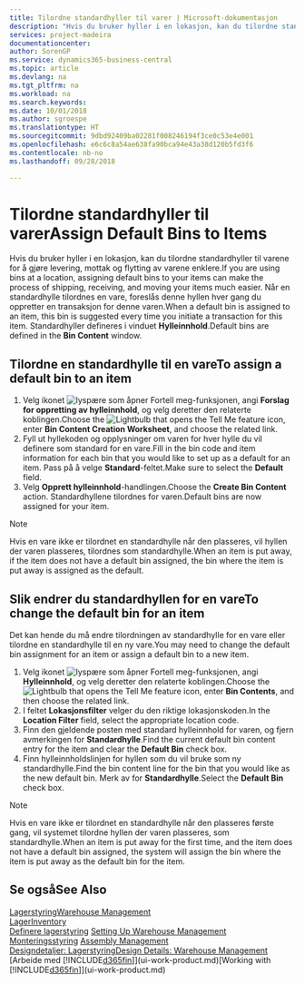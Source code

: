 ```yaml
---
title: Tilordne standardhyller til varer | Microsoft-dokumentasjon
description: "Hvis du bruker hyller i en lokasjon, kan du tilordne standardhyller til varene for å gjøre levering, mottak og flytting av varene enklere. Når en standardhylle tilordnes en vare, foreslås denne hyllen hver gang du oppretter en transaksjon for denne varen."
services: project-madeira
documentationcenter: 
author: SorenGP
ms.service: dynamics365-business-central
ms.topic: article
ms.devlang: na
ms.tgt_pltfrm: na
ms.workload: na
ms.search.keywords: 
ms.date: 10/01/2018
ms.author: sgroespe
ms.translationtype: HT
ms.sourcegitcommit: 9dbd92409ba02281f008246194f3ce0c53e4e001
ms.openlocfilehash: e6c6c8a54ae638fa90bca94e43a38d120b5fd3f6
ms.contentlocale: nb-no
ms.lasthandoff: 09/28/2018

---
```

# <a name="assign-default-bins-to-items"></a><span data-ttu-id="a0504-104">Tilordne standardhyller til varer</span><span class="sxs-lookup"><span data-stu-id="a0504-104">Assign Default Bins to Items</span></span>
<span data-ttu-id="a0504-105">Hvis du bruker hyller i en lokasjon, kan du tilordne standardhyller til varene for å gjøre levering, mottak og flytting av varene enklere.</span><span class="sxs-lookup"><span data-stu-id="a0504-105">If you are using bins at a location, assigning default bins to your items can make the process of shipping, receiving, and moving your items much easier.</span></span> <span data-ttu-id="a0504-106">Når en standardhylle tilordnes en vare, foreslås denne hyllen hver gang du oppretter en transaksjon for denne varen.</span><span class="sxs-lookup"><span data-stu-id="a0504-106">When a default bin is assigned to an item, this bin is suggested every time you initiate a transaction for this item.</span></span> <span data-ttu-id="a0504-107">Standardhyller defineres i vinduet **Hylleinnhold**.</span><span class="sxs-lookup"><span data-stu-id="a0504-107">Default bins are defined in the **Bin Content** window.</span></span>  

## <a name="to-assign-a-default-bin-to-an-item"></a><span data-ttu-id="a0504-108">Tilordne en standardhylle til en vare</span><span class="sxs-lookup"><span data-stu-id="a0504-108">To assign a default bin to an item</span></span>
1.  <span data-ttu-id="a0504-109">Velg ikonet ![lyspære som åpner Fortell meg-funksjonen](media/ui-search/search_small.png "Fortell hva du vil gjøre"), angi **Forslag for oppretting av hylleinnhold**, og velg deretter den relaterte koblingen.</span><span class="sxs-lookup"><span data-stu-id="a0504-109">Choose the ![Lightbulb that opens the Tell Me feature](media/ui-search/search_small.png "Tell me what you want to do") icon, enter **Bin Content Creation Worksheet**, and choose the related link.</span></span>  
2.  <span data-ttu-id="a0504-110">Fyll ut hyllekoden og opplysninger om varen for hver hylle du vil definere som standard for en vare.</span><span class="sxs-lookup"><span data-stu-id="a0504-110">Fill in the bin code and item information for each bin that you would like to set up as a default for an item.</span></span> <span data-ttu-id="a0504-111">Pass på å velge **Standard**-feltet.</span><span class="sxs-lookup"><span data-stu-id="a0504-111">Make sure to select the **Default** field.</span></span>  
3.  <span data-ttu-id="a0504-112">Velg **Opprett hylleinnhold**-handlingen.</span><span class="sxs-lookup"><span data-stu-id="a0504-112">Choose the **Create Bin Content** action.</span></span> <span data-ttu-id="a0504-113">Standardhyllene tilordnes for varen.</span><span class="sxs-lookup"><span data-stu-id="a0504-113">Default bins are now assigned for your item.</span></span>  

> [!NOTE]  
>  <span data-ttu-id="a0504-114">Hvis en vare ikke er tilordnet en standardhylle når den plasseres, vil hyllen der varen plasseres, tilordnes som standardhylle.</span><span class="sxs-lookup"><span data-stu-id="a0504-114">When an item is put away, if the item does not have a default bin assigned, the bin where the item is put away is assigned as the default.</span></span>  

## <a name="to-change-the-default-bin-for-an-item"></a><span data-ttu-id="a0504-115">Slik endrer du standardhyllen for en vare</span><span class="sxs-lookup"><span data-stu-id="a0504-115">To change the default bin for an item</span></span>  
<span data-ttu-id="a0504-116">Det kan hende du må endre tilordningen av standardhylle for en vare eller tilordne en standardhylle til en ny vare.</span><span class="sxs-lookup"><span data-stu-id="a0504-116">You may need to change the default bin assignment for an item or assign a default bin to a new item.</span></span>    
1.  <span data-ttu-id="a0504-117">Velg ikonet ![lyspære som åpner Fortell meg-funksjonen](media/ui-search/search_small.png "Fortell hva du vil gjøre"), angi **Hylleinnhold**, og velg deretter den relaterte koblingen.</span><span class="sxs-lookup"><span data-stu-id="a0504-117">Choose the ![Lightbulb that opens the Tell Me feature](media/ui-search/search_small.png "Tell me what you want to do") icon, enter **Bin Contents**, and then choose the related link.</span></span>  
2.  <span data-ttu-id="a0504-118">I feltet **Lokasjonsfilter** velger du den riktige lokasjonskoden.</span><span class="sxs-lookup"><span data-stu-id="a0504-118">In the **Location Filter** field, select the appropriate location code.</span></span>  
3.  <span data-ttu-id="a0504-119">Finn den gjeldende posten med standard hylleinnhold for varen, og fjern avmerkingen for **Standardhylle**.</span><span class="sxs-lookup"><span data-stu-id="a0504-119">Find the current default bin content entry for the item and clear the **Default Bin** check box.</span></span>  
4.  <span data-ttu-id="a0504-120">Finn hylleinnholdslinjen for hyllen som du vil bruke som ny standardhylle.</span><span class="sxs-lookup"><span data-stu-id="a0504-120">Find the bin content line for the bin that you would like as the new default bin.</span></span> <span data-ttu-id="a0504-121">Merk av for **Standardhylle**.</span><span class="sxs-lookup"><span data-stu-id="a0504-121">Select the **Default Bin** check box.</span></span>  

> [!NOTE]  
>  <span data-ttu-id="a0504-122">Hvis en vare ikke er tilordnet en standardhylle når den plasseres første gang, vil systemet tilordne hyllen der varen plasseres, som standardhylle.</span><span class="sxs-lookup"><span data-stu-id="a0504-122">When an item is put away for the first time, and the item does not have a default bin assigned, the system will assign the bin where the item is put away as the default bin for the item.</span></span>  

## <a name="see-also"></a><span data-ttu-id="a0504-123">Se også</span><span class="sxs-lookup"><span data-stu-id="a0504-123">See Also</span></span>  
[<span data-ttu-id="a0504-124">Lagerstyring</span><span class="sxs-lookup"><span data-stu-id="a0504-124">Warehouse Management</span></span>](warehouse-manage-warehouse.md)  
[<span data-ttu-id="a0504-125">Lager</span><span class="sxs-lookup"><span data-stu-id="a0504-125">Inventory</span></span>](inventory-manage-inventory.md)  
<span data-ttu-id="a0504-126">[Definere lagerstyring](warehouse-setup-warehouse.md)   </span><span class="sxs-lookup"><span data-stu-id="a0504-126">[Setting Up Warehouse Management](warehouse-setup-warehouse.md)   </span></span>  
<span data-ttu-id="a0504-127">[Monteringsstyring](assembly-assemble-items.md)  </span><span class="sxs-lookup"><span data-stu-id="a0504-127">[Assembly Management](assembly-assemble-items.md)  </span></span>  
[<span data-ttu-id="a0504-128">Designdetaljer: Lagerstyring</span><span class="sxs-lookup"><span data-stu-id="a0504-128">Design Details: Warehouse Management</span></span>](design-details-warehouse-management.md)  
<span data-ttu-id="a0504-129">[Arbeide med [!INCLUDE[d365fin](includes/d365fin_md.md)]](ui-work-product.md)</span><span class="sxs-lookup"><span data-stu-id="a0504-129">[Working with [!INCLUDE[d365fin](includes/d365fin_md.md)]](ui-work-product.md)</span></span>

